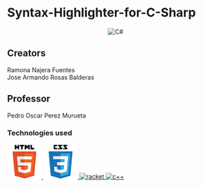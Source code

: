﻿# Syntax-Highlighter-for-C-Sharp
 
 <p align="center">
  <img src="https://cdn.cdnlogo.com/logos/c/27/c.svg" alt="C#" width="200" height="200"/>
</p>

## Creators

Ramona Najera Fuentes <br>
Jose Armando Rosas Balderas

## Professor 
Pedro Oscar Perez Murueta

### Technologies used
<a href="https://www.w3.org/html/" target="_blank" rel="noreferrer"> <img src="https://raw.githubusercontent.com/devicons/devicon/master/icons/html5/html5-original-wordmark.svg" alt="html5" width="80" height="80"/> </a>
<a href="https://www.w3schools.com/css/" target="_blank" rel="noreferrer"> <img src="https://raw.githubusercontent.com/devicons/devicon/master/icons/css3/css3-original-wordmark.svg" alt="css3" width="80" height="80"/> </a>
<a href="https://racket-lang.org" target="_blank" rel="noreferrer"> <img src="https://upload.wikimedia.org/wikipedia/commons/thumb/c/c1/Racket-logo.svg/1200px-Racket-logo.svg.png" alt="racket" width="70" height="70"/> </a>
<a href="https://en.cppreference.com/w/" target="_blank" rel="noreferrer"> <img src="https://external-content.duckduckgo.com/iu/?u=https%3A%2F%2Fcdn.icon-icons.com%2Ficons2%2F2415%2FPNG%2F512%2Fcplusplus_original_logo_icon_146581.png&f=1&nofb=1&ipt=f7f081e817232e502ee5cebf2a96ff32915516ce4065e993cd08607e8998b597&ipo=images" alt="c++" width="70" height="70"/> </a>

